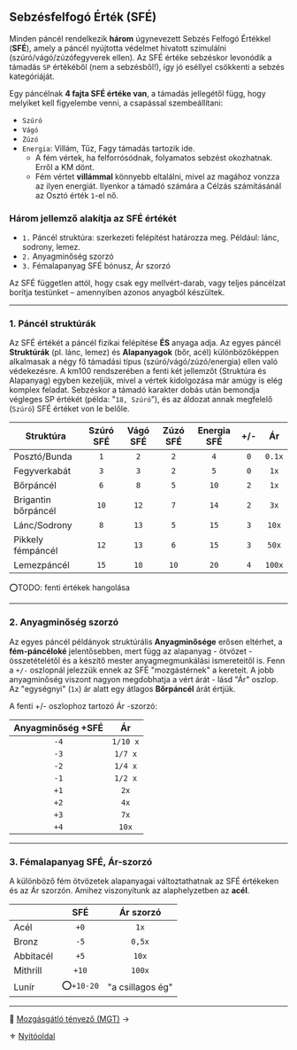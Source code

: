 ## Sebzésfelfogó Érték (SFÉ)

Minden páncél rendelkezik **három** úgynevezett Sebzés Felfogó Értékkel (**SFÉ**), amely a páncél nyújtotta védelmet hivatott szimulálni (szúró/vágó/zúzófegyverek ellen). Az SFÉ értéke sebzéskor levonódik a támadás `SP` értékéből (nem a sebzésből!), így jó eséllyel csökkenti a sebzés kategóriáját.

Egy páncélnak **4 fajta SFÉ értéke van**, a támadás jellegétől függ, hogy melyiket kell figyelembe venni, a csapással szembeállítani:

- `Szúró`
- `Vágó`
- `Zúzó`
- `Energia`: Villám, Tűz, Fagy támadás tartozik ide.
 	- A fém vértek, ha felforrósódnak, folyamatos sebzést okozhatnak. Erről a KM dönt.
 	- Fém vértet **villámmal** könnyebb eltalálni, mivel az magához vonzza az ilyen energiát. Ilyenkor a támadó számára a Célzás számításánál az Osztó érték `1`-el nő.


### Három jellemző alakítja az SFÉ értékét

- `1.` Páncél struktúra: szerkezeti felépítést határozza meg. Például: lánc, sodrony, lemez.
- `2.` Anyagminőség szorzó
- `3.` Fémalapanyag SFÉ bónusz, Ár szorzó

Az SFÉ független attól, hogy csak egy mellvért-darab, vagy teljes páncélzat borítja testünket – amennyiben azonos anyagból készültek.

---
### 1. Páncél struktúrák

Az SFÉ értékét a páncél fizikai felépítése **ÉS** anyaga adja. Az egyes páncél **Struktúrák** (pl. lánc, lemez) és **Alapanyagok** (bőr, acél) különbözőképpen alkalmasak a négy fő támadási típus (szúró/vágó/zúzó/energia) ellen való védekezésre. A km100 rendszerében a fenti két jellemzőt (Struktúra és Alapanyag) egyben kezeljük, mivel a vértek kidolgozása már amúgy is elég komplex feladat.
Sebzéskor a támadó karakter dobás után bemondja végleges SP értékét (példa: "`18, Szúró`”), és az áldozat annak megfelelő (`Szúró`) SFÉ értéket von le belőle.

| **Struktúra**       | **Szúró SFÉ** | **Vágó SFÉ** | **Zúzó SFÉ** | Energia SFÉ | +/- | **Ár** |
| ------------------- | :-----------: | :----------: | :----------: | :---------: | :-: | :----: |
| Posztó/Bunda        |      `1`      |     `2`      |     `2`      |     `4`     | `0` | `0.1x` |
| Fegyverkabát        |      `3`      |     `3`      |     `2`      |     `5`     | `0` |  `1x`  |
| Bőrpáncél           |      `6`      |     `8`      |     `5`      |    `10`     | `2` |  `1x`  |
| Brigantin bőrpáncél |     `10`      |     `12`     |     `7`      |    `14`     | `2` |  `3x`  |
| Lánc/Sodrony        |      `8`      |     `13`     |     `5`      |    `15`     | `3` | `10x`  |
| Pikkely fémpáncél   |     `12`      |     `13`     |     `6`      |    `15`     | `3` | `50x`  |
| Lemezpáncél         |     `15`      |     `18`     |     `10`     |    `20`     | `4` | `100x` |

⭕TODO: fenti értékek hangolása

---
### 2. Anyagminőség szorzó

Az egyes páncél példányok struktúrális **Anyagminősége** erősen eltérhet, a **fém-páncéloké** jelentősebben, mert függ az alapanyag - ötvözet - összetételétől és a készítő mester anyagmegmunkálási ismereteitől is. Fenn a `+/-` oszlopnál jelezzük ennek az SFÉ "mozgástérnek" a kereteit. A jobb anyagminőség viszont nagyon megdobhatja a vért árát - lásd "Ár" oszlop. Az "egységnyi" (`1x`) ár alatt egy átlagos **Bőrpáncél** árát értjük.

A fenti +/- oszlophoz tartozó Ár -szorzó:

| Anyagminőség +SFÉ |    Ár    |
| :---------------: | :------: |
|       `-4`        | `1/10 x` |
|       `-3`        | `1/7 x`  |
|       `-2`        | `1/4 x`  |
|       `-1`        | `1/2 x`  |
|       `+1`        |   `2x`   |
|       `+2`        |   `4x`   |
|       `+3`        |   `7x`   |
|       `+4`        |  `10x`   |

---
### 3. Fémalapanyag SFÉ, Ár-szorzó

A különböző fém ötvözetek alapanyagai változtathatnak az SFÉ értékeken és az Ár szorzón. Amihez viszonyítunk az alaphelyzetben az **acél**.

|           |    SFÉ    |    Ár szorzó     |
| --------- | :-------: | :--------------: |
| Acél      |   `+0`    |       `1x`       |
| Bronz     |   `-5`    |      `0,5x`      |
| Abbitacél |   `+5`    |      `10x`       |
| Mithrill  |   `+10`   |      `100x`      |
| Lunír     | ⭕`+10-20` | "a csillagos ég" |

---

🔗 [Mozgásgátló tényező (MGT)](069_03_MGT.md) →

⚜️ [Nyitóoldal](start.md#6-harcrendszer-%EF%B8%8F)